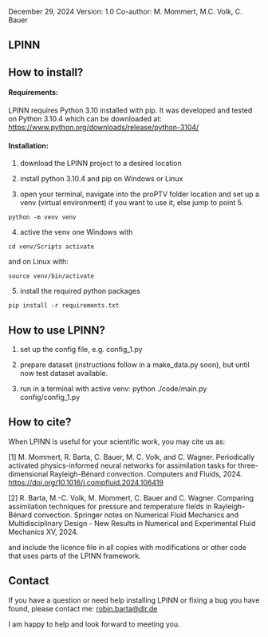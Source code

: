 December 29, 2024
Version: 1.0
Co-author: M. Mommert, M.C. Volk, C. Bauer

## LPINN

## How to install?

#### Requirements:

LPINN requires Python 3.10 installed with pip. It was developed and tested on Python 3.10.4 which can be downloaded at: https://www.python.org/downloads/release/python-3104/

#### Installation:

1) download the LPINN project to a desired location

2) install python 3.10.4 and pip on Windows or Linux

3) open your terminal, navigate into the proPTV folder location and set up a venv (virtual environment) if you want to use it, else jump to point 5.

  `python -m venv venv`

4) active the venv one Windows with 

  `cd venv/Scripts activate`
   
   and on Linux with:

  `source venv/bin/activate`

5) install the required python packages

  `pip install -r requirements.txt`
  
## How to use LPINN?

1) set up the config file, e.g. config_1.py

2) prepare dataset (instructions follow in a make_data.py soon), but until now test dataset available.

3) run in a terminal with active venv: python ./code/main.py config/config_1.py 

## How to cite?

When LPINN is useful for your scientific work, you may cite us as:

[1] M. Mommert, R. Barta, C. Bauer, M. C. Volk, and C. Wagner. Periodically activated physics-informed neural networks for assimilation tasks for three-dimensional Rayleigh-Bénard convection. Computers and Fluids, 2024. https://doi.org/10.1016/j.compfluid.2024.106419

[2] R. Barta, M.-C. Volk, M. Mommert, C. Bauer and C. Wagner. Comparing assimilation techniques for pressure and temperature fields in Rayleigh-Bénard convection. Springer notes on Numerical Fluid Mechanics and Multidisciplinary Design - New Results in Numerical and Experimental Fluid Mechanics XV, 2024.

and include the licence file in all copies with modifications or other code that uses parts of the LPINN framework.

## Contact

If you have a question or need help installing LPINN or fixing a bug you have found, please contact me: robin.barta@dlr.de

I am happy to help and look forward to meeting you.
